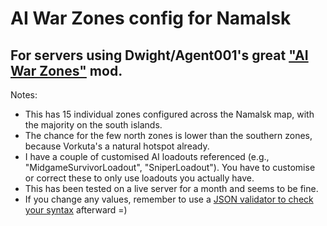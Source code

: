 # AI War Zones config for Namalsk
## For servers using Dwight/Agent001's great ["AI War Zones"](https://steamcommunity.com/sharedfiles/filedetails/?id=3521304609) mod.


Notes:
* This has 15 individual zones configured across the Namalsk map, with the majority on the south islands.
* The chance for the few north zones is lower than the southern zones, because Vorkuta's a natural hotspot already.
* I have a couple of customised AI loadouts referenced (e.g., "MidgameSurvivorLoadout", "SniperLoadout"). You have to customise or correct these to only use loadouts you actually have.
* This has been tested on a live server for a month and seems to be fine.
* If you change any values, remember to use a [JSON validator to check your syntax](https://jsonlint.com/) afterward =)
